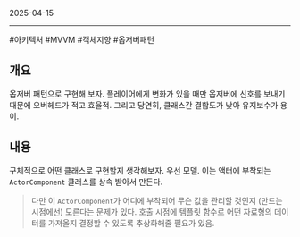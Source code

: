 

2025-04-15

----
#아키텍처 #MVVM #객체지향 #옵저버패턴

## 개요
옵저버 패턴으로 구현해 보자. 
플레이어에게 변화가 있을 때만 옵저버에 신호를 보내기 때문에 오버헤드가 적고 효율적.
그리고 당연히, 클래스간 결합도가 낮아 유지보수가 용이.

## 내용
구체적으로 어떤 클래스로 구현할지 생각해보자. 
우선 모델. 
이는 액터에 부착되는 `ActorComponent` 클래스를 상속 받아서 만든다. 

> 다만 이 `ActorComponent`가 어디에 부착되어 무슨 값을 관리할 것인지 (만드는 시점에선) 모른다는 문제가 있다. 호출 시점에 템플릿 함수로 어떤 자료형의 데이터를 가져올지 결정할 수 있도록 추상화해줄 필요가 있음.

